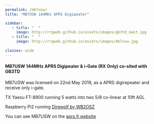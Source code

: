 ```yaml
---
permalink: /mb7usw/
title: "MB7USW 144MHz APRS Digipeater"

sidebar:
   - title: "  "
     image: http://rrgweb.github.io/assets/images/gb3td_mast.jpg
   - title: "  "
     image: http://rrgweb.github.io/assets/images/mb7usw.jpg
     
classes: wide
---
```


#### MB7USW 144MHz APRS Digipeater & i-Gate (RX Only) co-sited with GB3TD 

MB7USW was licensed on 22nd May 2019, as a APRS digirepeater and receive only i-gate.

TX Yaesu FT-8900 running 5 watts into two 5/8 co-linear at 10ft AGL

Raspberry Pi2 running [Direwolf by WB2OSZ](https://github.com/wb2osz/direwolf)

You can see MB7USW on the <a href="https://aprs.fi/#!call=a%2FMB7USW&timerange=3600&tail=3600" target="_blank">aprs.fi website</a>
